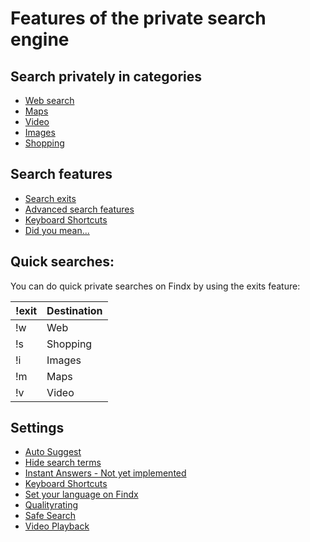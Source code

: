 # Features of the private search engine  
  
## Search privately in categories
- [Web search](/en/websearch)
- [Maps](/en/maps)
- [Video](/en/features/video)
- [Images](/en/features/images)
- [Shopping](/en/features/shopping)  

## Search features  
- [Search exits](/en/search-exits)
- [Advanced search features](/en/features/advanced-search)
- [Keyboard Shortcuts](/en/features/keyboard-shortcuts)
- [Did you mean...](/en/features/did-you-mean)   

## Quick searches:
You can do quick private searches on Findx by using the exits feature:

| !exit | Destination |
| ------------- | ------------- | 
| !w  | Web | 
| !s  | Shopping | 
| !i  | Images | 
| !m  | Maps | 
| !v  | Video |

## Settings

- [Auto Suggest](/en/settings/auto-suggest)
- [Hide search terms](/en/settings/hide-search-terms)
- [Instant Answers - Not yet implemented](/en/settings/instant-answers)
- [Keyboard Shortcuts](/en/settings/keyboard-shortcuts)
- [Set your language on Findx](/en/settings/languagedetection)  
- [Qualityrating](/en/improvesearch/rate-result)
- [Safe Search](/en/settings/safesearch)
- [Video Playback](/en/settings/video-playback)
